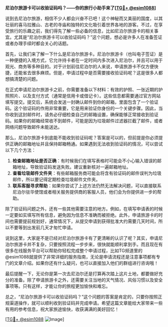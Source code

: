 **尼泊尔旅游卡可以收验证码吗？——你的旅行小助手来了[[TG💪+ @esim1088](https://t.me/s/esim1088)]**

说到去尼泊尔旅游，相信不少人都会兴奋不已吧！这个神秘而又美丽的国度，以其壮丽的喜马拉雅山、古老的寺庙和独特的文化吸引着世界各地的游客。不过，在享受旅行的乐趣之前，我们得先了解一些必备的信息，比如尼泊尔旅游卡的相关事宜。尤其是“尼泊尔旅游卡可以收验证码吗？”这个问题，想必是许多人在准备签证或者办理手续时都会关心的话题。

首先，让我们来了解一下什么是尼泊尔旅游卡。尼泊尔旅游卡（也叫电子签证）是一种便捷的入境方式，它允许持卡者在一定时间内多次进入尼泊尔，并且可以用于观光、商务等多种目的。对于计划前往尼泊尔的人来说，申请旅游卡不仅方便快捷，还能省去很多麻烦。但是，申请过程中是否需要接收验证码呢？这是很多人都想搞清楚的问题。

在正式申请尼泊尔旅游卡之前，你需要准备以下材料：有效的护照、一张近期的护照照片、以及支付方式（通常是信用卡或借记卡）。这些信息都需要通过官方网站填写提交。提交后，系统会发送一封确认邮件到你的邮箱，里面包含了一个验证码。这个验证码的作用非常重要，它是用来验证你身份的一个关键步骤。因此，当你收到这封邮件时，请务必仔细检查自己的邮箱设置，确保能够正常接收到验证码。如果你的邮箱经常收不到邮件，可能是因为垃圾邮件过滤器拦截了邮件，或者网络问题导致邮件未能送达。

那么，尼泊尔旅游卡到底能不能收到验证码呢？答案是可以的，但前提是你必须提供正确的邮箱地址并且保持邮箱畅通。如果遇到无法收到验证码的情况，可以尝试以下几个方法：

1. **检查邮箱地址是否正确**：有时候我们在填写表格时可能会不小心输入错误的邮箱地址，导致验证码发送失败。建议重新核对一遍邮箱地址。
2. **查看垃圾邮件文件夹**：有些邮箱服务商可能会将含有验证码的邮件误判为垃圾邮件，所以要记得定期检查垃圾邮件文件夹。
3. **联系客服寻求帮助**：如果你尝试了上述方法仍然无法解决问题，可以直接联系尼泊尔驻华使馆或者相关服务提供商的客服人员，他们会为你提供进一步的帮助。

除了验证码问题之外，还有一些其他需要注意的地方。例如，在填写申请表的时候一定要如实填写所有信息，避免因为信息不准确而被拒绝。此外，申请旅游卡的时间也需要提前规划好，通常情况下，从提交申请到获得批准大约需要几天时间，所以不要等到出发前几天才匆忙申请。

说到这里，大家是不是已经对尼泊尔旅游卡有了更清晰的认识了呢？其实，申请尼泊尔旅游卡并不复杂，只要按照流程一步步来，很快就能顺利拿到手。而且现在有很多在线服务平台可以帮助你轻松完成整个申请过程，比如TG频道里的@esim1088就提供了非常详细的服务指南，无论是申请流程还是注意事项都有专门的文章介绍。如果你还有什么疑问，也可以直接加入他们的群组进行咨询哦！

最后提醒一下，无论你是第一次去尼泊尔还是打算再次踏上这片土地，都要做好充分的准备。除了申请旅游卡之外，还需要关注当地的天气情况、风俗习惯以及安全事项等。只有这样，才能让你的旅程更加愉快和难忘。

总之，“尼泊尔旅游卡可以收验证码吗？”这个问题的答案是肯定的，只要你按照正规渠道操作，就可以顺利收到验证码并完成申请。希望这篇文章能给大家带来一些有用的参考信息，祝大家旅途愉快，收获满满的美好回忆！

[[TG💪+ @esim1088](https://t.me/s/esim1088) ![Image](https://i.postimg.cc/4NQfJmqS/Snipaste-2025-05-13-00-14-12.png)]
